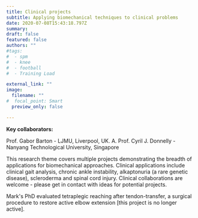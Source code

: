 ```yaml
---
title: Clinical projects
subtitle: Applying biomechanical techniques to clinical problems
date: 2020-07-08T15:43:18.797Z
summary:
draft: false
featured: false
authors: ""
#tags:
#  - spm
#  - knee
#  - football
#  - Training Load

external_link: ""
image:
  filename: ""
#  focal_point: Smart
  preview_only: false

---
```

**Key collaborators:**

Prof. Gabor Barton - LJMU, Liverpool, UK.
A. Prof. Cyril J. Donnelly - Nanyang Technological University, Singapore

This research theme covers multiple projects demonstrating the breadth of applications for biomechanical approaches. Clinical applications include clinical gait analysis, chronic ankle instability, alkaptonuria (a rare genetic disease), scleroderma and spinal cord injury. Clinical collaborations are welcome - please get in contact with ideas for potential projects.

Mark's PhD evaluated tetraplegic reaching after tendon-transfer, a surgical procedure to restore active elbow extension [this project is no longer active].
